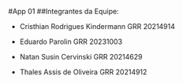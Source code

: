 #App 01
##Integrantes da Equipe:

- Cristhian Rodrigues Kindermann 
GRR 20214914

- Eduardo Parolin
GRR 20231003

- Natan Susin Cervinski
GRR 20214629

- Thales Assis de Oliveira
GRR 20214912
